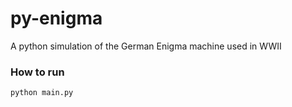 # py-enigma
A python simulation of the German Enigma machine used in WWII

### How to run
`python main.py`